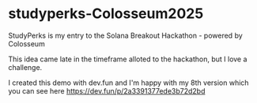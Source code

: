 # studyperks-Colosseum2025
StudyPerks is my entry to the Solana Breakout Hackathon - powered by Colosseum

This idea came late in the timeframe alloted to the hackathon, but I love a challenge. 

I created this demo with dev.fun and I'm happy with my 8th version which you can see here https://dev.fun/p/2a3391377ede3b72d2bd




